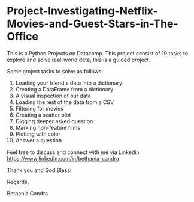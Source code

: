 # Project-Investigating-Netflix-Movies-and-Guest-Stars-in-The-Office
This is a Python Projects on Datacamp. This project consist of 10 tasks to explore and solve real-world data, this is a guided project.

Some project tasks to solve as follows:
1. Loading your friend's data into a dictionary
2. Creating a DataFrame from a dictionary
3. A visual inspection of our data  
4. Loading the rest of the data from a CSV
5. Filtering for movies
6. Creating a scatter plot
7. Digging deeper asked question
8. Marking non-feature films
9. Plotting with color
10. Answer a question

Feel free to discuss and connect with me via Linkedin https://www.linkedin.com/in/bethania-candra 

Thank you and God Bless!

Regards,

Bethania Candra
